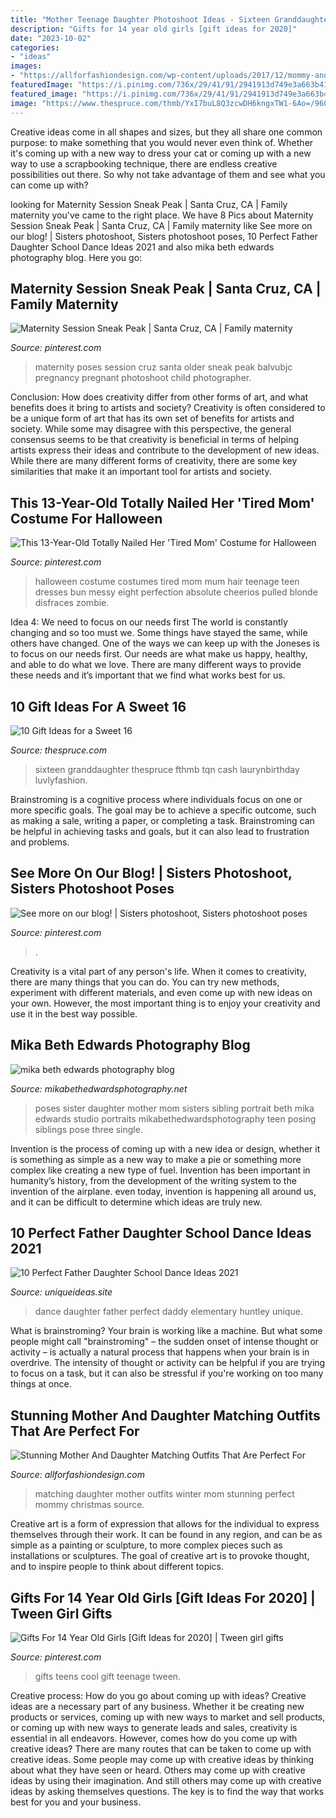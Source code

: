 ```yaml
---
title: "Mother Teenage Daughter Photoshoot Ideas - Sixteen Granddaughter Thespruce Fthmb Tqn Cash Laurynbirthday Luvlyfashion"
description: "Gifts for 14 year old girls [gift ideas for 2020]"
date: "2023-10-02"
categories:
- "ideas"
images:
- "https://allforfashiondesign.com/wp-content/uploads/2017/12/mommy-and-me-christmas-dresses-mom-matching-dressesmom-600x901.jpg"
featuredImage: "https://i.pinimg.com/736x/29/41/91/2941913d749e3a663b41d6d8f8cefe20.jpg"
featured_image: "https://i.pinimg.com/736x/29/41/91/2941913d749e3a663b41d6d8f8cefe20.jpg"
image: "https://www.thespruce.com/thmb/YxI7buL8Q3zcwDH6kngxTW1-6Ao=/960x0/filters:no_upscale():max_bytes(150000):strip_icc()/spruce-sweet-sixteen-gift-ideas-8-595504815f9b5815d977458e.jpg"
---
```



Creative ideas come in all shapes and sizes, but they all share one common purpose: to make something that you would never even think of. Whether it's coming up with a new way to dress your cat or coming up with a new way to use a scrapbooking technique, there are endless creative possibilities out there. So why not take advantage of them and see what you can come up with?

	

		
looking for Maternity Session Sneak Peak | Santa Cruz, CA | Family maternity you've came to the right place. We have 8 Pics about Maternity Session Sneak Peak | Santa Cruz, CA | Family maternity like See more on our blog! | Sisters photoshoot, Sisters photoshoot poses, 10 Perfect Father Daughter School Dance Ideas 2021 and also mika beth edwards photography blog. Here you go:
		
    
## Maternity Session Sneak Peak | Santa Cruz, CA | Family Maternity

<img loading=lazy src="https://i.pinimg.com/736x/41/24/b3/4124b3a930abba26e3b3ea0d197df371--country-maternity-maternity-poses.jpg" onerror="this.onerror=null;this.src='https://tse2.mm.bing.net/th?id=OIP.NyoOKPPXTlXuKT9BQbVocwHaLH&amp;pid=15.1';" alt="Maternity Session Sneak Peak | Santa Cruz, CA | Family maternity">

_Source: pinterest.com_

>maternity poses session cruz santa older sneak peak balvubjc pregnancy pregnant photoshoot child photographer. 

	

Conclusion: How does creativity differ from other forms of art, and what benefits does it bring to artists and society?
Creativity is often considered to be a unique form of art that has its own set of benefits for artists and society. While some may disagree with this perspective, the general consensus seems to be that creativity is beneficial in terms of helping artists express their ideas and contribute to the development of new ideas. While there are many different forms of creativity, there are some key similarities that make it an important tool for artists and society.

    
## This 13-Year-Old Totally Nailed Her &#039;Tired Mom&#039; Costume For Halloween

<img loading=lazy src="https://i.pinimg.com/736x/f3/41/38/f34138be7e41a1cd749920f54c7ebc65.jpg" onerror="this.onerror=null;this.src='https://tse2.mm.bing.net/th?id=OIP.NA8OyWA_REfHdosv6HhzXgHaJ3&amp;pid=15.1';" alt="This 13-Year-Old Totally Nailed Her &#039;Tired Mom&#039; Costume for Halloween">

_Source: pinterest.com_

>halloween costume costumes tired mom mum hair teenage teen dresses bun messy eight perfection absolute cheerios pulled blonde disfraces zombie. 

	

Idea 4: We need to focus on our needs first
The world is constantly changing and so too must we. Some things have stayed the same, while others have changed. One of the ways we can keep up with the Joneses is to focus on our needs first. Our needs are what make us happy, healthy, and able to do what we love. There are many different ways to provide these needs and it’s important that we find what works best for us.

    
## 10 Gift Ideas For A Sweet 16

<img loading=lazy src="https://www.thespruce.com/thmb/YxI7buL8Q3zcwDH6kngxTW1-6Ao=/960x0/filters:no_upscale():max_bytes(150000):strip_icc()/spruce-sweet-sixteen-gift-ideas-8-595504815f9b5815d977458e.jpg" onerror="this.onerror=null;this.src='https://tse4.mm.bing.net/th?id=OIP.IEmnbBCFdCTJYxhulYo3MgAAAA&amp;pid=15.1';" alt="10 Gift Ideas for a Sweet 16">

_Source: thespruce.com_

>sixteen granddaughter thespruce fthmb tqn cash laurynbirthday luvlyfashion. 

	

Brainstroming is a cognitive process where individuals focus on one or more specific goals. The goal may be to achieve a specific outcome, such as making a sale, writing a paper, or completing a task. Brainstroming can be helpful in achieving tasks and goals, but it can also lead to frustration and problems.

    
## See More On Our Blog! | Sisters Photoshoot, Sisters Photoshoot Poses

<img loading=lazy src="https://i.pinimg.com/736x/29/41/91/2941913d749e3a663b41d6d8f8cefe20.jpg" onerror="this.onerror=null;this.src='https://tse3.mm.bing.net/th?id=OIP.rnzAbdZKQDQOX62YDr8QJQHaHa&amp;pid=15.1';" alt="See more on our blog! | Sisters photoshoot, Sisters photoshoot poses">

_Source: pinterest.com_

>. 

	

Creativity is a vital part of any person's life. When it comes to creativity, there are many things that you can do. You can try new methods, experiment with different materials, and even come up with new ideas on your own. However, the most important thing is to enjoy your creativity and use it in the best way possible.

    
## Mika Beth Edwards Photography Blog

<img loading=lazy src="http://www.mikabethedwardsphotography.net/wp-content/uploads/2015/01/10.jpg" onerror="this.onerror=null;this.src='https://tse1.mm.bing.net/th?id=OIP.effHKWnpBNTRVPKEWvTyBgHaLH&amp;pid=15.1';" alt="mika beth edwards photography blog">

_Source: mikabethedwardsphotography.net_

>poses sister daughter mother mom sisters sibling portrait beth mika edwards studio portraits mikabethedwardsphotography teen posing siblings pose three single. 

	

Invention is the process of coming up with a new idea or design, whether it is something as simple as a new way to make a pie or something more complex like creating a new type of fuel. Invention has been important in humanity’s history, from the development of the writing system to the invention of the airplane. even today, invention is happening all around us, and it can be difficult to determine which ideas are truly new.

    
## 10 Perfect Father Daughter School Dance Ideas 2021

<img loading=lazy src="https://www.uniqueideas.site/wp-content/uploads/leggee-elementary-hosts-annual-daddy-daughter-dance-the-huntley.jpg" onerror="this.onerror=null;this.src='https://tse3.mm.bing.net/th?id=OIP.xGLvQBmqPrXFcf37CZlAiAHaJ4&amp;pid=15.1';" alt="10 Perfect Father Daughter School Dance Ideas 2021">

_Source: uniqueideas.site_

>dance daughter father perfect daddy elementary huntley unique. 

	

What is brainstroming?
Your brain is working like a machine. But what some people might call "brainstroming" – the sudden onset of intense thought or activity – is actually a natural process that happens when your brain is in overdrive. The intensity of thought or activity can be helpful if you are trying to focus on a task, but it can also be stressful if you're working on too many things at once.

    
## Stunning Mother And Daughter Matching Outfits That Are Perfect For

<img loading=lazy src="https://allforfashiondesign.com/wp-content/uploads/2017/12/mommy-and-me-christmas-dresses-mom-matching-dressesmom-600x901.jpg" onerror="this.onerror=null;this.src='https://tse1.mm.bing.net/th?id=OIP.fUMXkMVJ692eOcBFmfesTQHaLH&amp;pid=15.1';" alt="Stunning Mother And Daughter Matching Outfits That Are Perfect For">

_Source: allforfashiondesign.com_

>matching daughter mother outfits winter mom stunning perfect mommy christmas source. 

	

Creative art is a form of expression that allows for the individual to express themselves through their work. It can be found in any region, and can be as simple as a painting or sculpture, to more complex pieces such as installations or sculptures. The goal of creative art is to provoke thought, and to inspire people to think about different topics.

    
## Gifts For 14 Year Old Girls [Gift Ideas For 2020] | Tween Girl Gifts

<img loading=lazy src="https://i.pinimg.com/736x/36/c1/28/36c1288ef4e076d60d9f24aec1c1bf7b.jpg" onerror="this.onerror=null;this.src='https://tse4.mm.bing.net/th?id=OIP.rBq5DjLzXxbCuEwyhVMO7QHaOG&amp;pid=15.1';" alt="Gifts For 14 Year Old Girls [Gift Ideas for 2020] | Tween girl gifts">

_Source: pinterest.com_

>gifts teens cool gift teenage tween. 

	

Creative process: How do you go about coming up with ideas?
Creative ideas are a necessary part of any business. Whether it be creating new products or services, coming up with new ways to market and sell products, or coming up with new ways to generate leads and sales, creativity is essential in all endeavors. However, comes how do you come up with creative ideas? There are many routes that can be taken to come up with creative ideas. Some people may come up with creative ideas by thinking about what they have seen or heard. Others may come up with creative ideas by using their imagination. And still others may come up with creative ideas by asking themselves questions. The key is to find the way that works best for you and your business.

